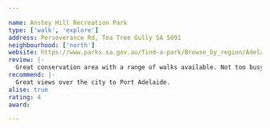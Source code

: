 ```yaml
---

name: Anstey Hill Recreation Park
type: ['walk', 'explore']
address: Perseverance Rd, Tea Tree Gully SA 5091
neighbourhood: ['north']
website: https://www.parks.sa.gov.au/find-a-park/Browse_by_region/Adelaide/anstey-hill-recreation-park
review: |-
  Great conservation area with a range of walks available. Not too busy on the weekend.
recommend: |-
  Great views over the city to Port Adelaide.
alise: true
rating: 4
award:

---
```

